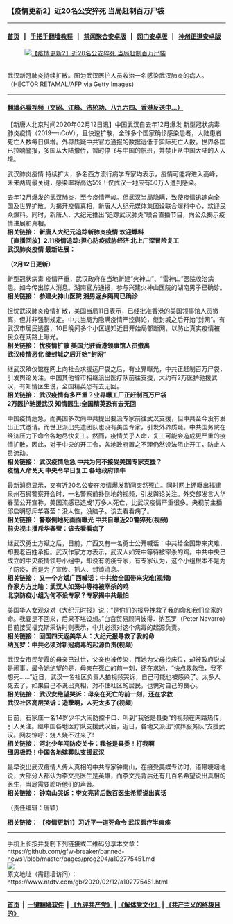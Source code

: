 ### 【疫情更新2】近20名公安猝死 当局赶制百万尸袋
------------------------

#### [首页](https://github.com/gfw-breaker/banned-news1/blob/master/README.md) &nbsp;&nbsp;|&nbsp;&nbsp; [手把手翻墙教程](https://github.com/gfw-breaker/guides/wiki) &nbsp;&nbsp;|&nbsp;&nbsp; [禁闻聚合安卓版](https://github.com/gfw-breaker/bn-android) &nbsp;&nbsp;|&nbsp;&nbsp; [网门安卓版](https://github.com/oGate2/oGate) &nbsp;&nbsp;|&nbsp;&nbsp; [神州正道安卓版](https://github.com/SzzdOgate/update) 



<div><div class="featured_image">
 <a href="https://i.ntdtv.com/assets/uploads/2020/01/GettyImages-1197528073.jpg" target="_blank">
  <figure>
   <img alt="【疫情更新2】近20名公安猝死 当局赶制百万尸袋" src="https://i.ntdtv.com/assets/uploads/2020/01/GettyImages-1197528073-800x450.jpg"/>
  </figure><br/>
 </a>
 <span class="caption">
  武汉新冠肺炎持续扩散。图为武汉医护人员收治一名感染武汉肺炎的病人。（HECTOR RETAMAL/AFP via Getty Images)
 </span>
</div>
</div><hr/>

#### [翻墙必看视频（文昭、江峰、法轮功、八九六四、香港反送中...）](https://github.com/gfw-breaker/banned-news1/blob/master/pages/link3.md)

<div><div class="post_content" itemprop="articleBody">
 <p>
  【新唐人北京时间2020年02月12日讯】中国武汉自去年12月爆发
  <ok href="https://www.ntdtv.com/gb/新型冠状病毒.htm">
   新型冠状病毒
  </ok>
  肺炎疫情（2019—nCoV），且快速扩散，全球多个国家确诊感染患者，大陆患者死亡人数每日俱增。外界质疑中共官方通报的数据远低于实际死亡人数。世界各国已拉响警报，多国从大陆撤侨，暂时停飞与中国的航班，并禁止从中国大陆的人入境。
 </p>
 <p>
  <ok href="https://www.ntdtv.com/gb/442749.htm">
   武汉肺炎疫情
  </ok>
  持续扩大，多名西方流行病学专家均表示，疫情可能将进入高峰，未来两周最关键，感染率将高达5%！仅武汉一地应有50万人遭到感染。
 </p>
 <p>
  去年12月爆发的武汉肺炎，至今疫情严峻。但武汉当局隐瞒，致使疫情迅速向全国及世界扩散。为揭开疫情真相，新唐人大纪元媒体集团设联合爆料中心，欢迎民众爆料。同时，新唐人、大纪元推出“追踪武汉肺炎”联合直播节目，向公众揭示疫情进展和真相。
  <br/>
  <strong>
   相关链接：
   <ok href="https://www.ntdtv.com/gb/2020/01/31/a102765941.html">
    新唐人大纪元追踪新肺炎疫情 欢迎爆料
   </ok>
   <br/>
   <ok href="https://www.ntdtv.com/gb/2020/02/11/a102774741.html">
    【直播回放】2.11疫情追踪:担心防疫威胁经济 北上广深冒险复工
   </ok>
   <br/>
   <strong>
    <ok href="https://www.ntdtv.com/gb/442749.htm">
     武汉肺炎疫情
    </ok>
    最新进展：
   </strong>
  </strong>
 </p>
 <p>
  <strong>
   （2月12日更新）
  </strong>
 </p>
 <p>
  <ok href="https://www.ntdtv.com/gb/新型冠状病毒.htm">
   新型冠状病毒
  </ok>
  疫情严重，武汉政府在当地新建“火神山”、“雷神山”医院收治病患。如今传出惊人消息。湖南官方通报，参与兴建火神山医院的湖南男子已确诊。
  <br/>
  <strong>
   相关链接：
   <ok href="https://www.ntdtv.com/gb/2020/02/12/a102775459.html">
    参建火神山医院 湘男返乡隔离已确诊
   </ok>
  </strong>
 </p>
 <p>
  担忧武汉肺炎疫情扩散，美国当局11日表示，已经批准香港的美国领事馆人员撤离，但并非强制规定。中共当局为隐瞒疫情严控舆论，继封城之后开始“封网”。有武汉市居民透露，10日晚间多个小区通知近日开始局部断网，以防止真实疫情被民众在网路上曝光。
  <br/>
  <strong>
   相关链接：
   <ok href="https://www.ntdtv.com/gb/2020/02/12/a102775073.html">
    忧疫情扩散 美国允驻香港领事馆人员撤离
   </ok>
   <br/>
   <ok href="https://www.ntdtv.com/gb/2020/02/12/a102775029.html">
    武汉疫情恶化 继封城之后开始“封网”
   </ok>
  </strong>
 </p>
 <p>
  继武汉殡仪馆在网上向社会求援运尸袋之后，有业界曝光，中共正赶制百万尸袋，引发舆论关注。中国其他省市相继派出医疗队前往支援，大约有2万医护驰援武汉，有知情医生说，全国精英恐有去无回。
  <br/>
  <strong>
   相关链接：
   <ok href="https://www.ntdtv.com/gb/2020/02/12/a102775027.html">
    武汉疫情有多严重？业界曝工厂正赶制百万尸袋
   </ok>
   <br/>
   <ok href="https://www.ntdtv.com/gb/2020/02/11/a102774980.html">
    2万医护驰援武汉 知情医生:全国精英恐有去无回
   </ok>
  </strong>
 </p>
 <p>
  中国疫情危急，而美国多次向中共提出要派专家前往武汉支援，但中共至今没有发出正式邀请。而世卫派出先遣团队也没有美国专家，引发外界质疑。中共国务院在经济压力下命令各地尽快复工。然而，疫情关乎人命，复工可能会造成更严重的疫情扩散，因此，对于中央的开工令，各地政府置之不理仍然设法阻止开工，防止人员流动。
  <br/>
  <strong>
   相关链接：
   <ok href="https://www.ntdtv.com/gb/2020/02/12/a102775115.html">
    武汉疫情危急 中共为何不接受美国专家支援？
   </ok>
   <br/>
   <ok href="https://www.ntdtv.com/gb/2020/02/12/a102775095.html">
    疫情人命关天 中央令早日复工 各地政府顶牛
   </ok>
  </strong>
 </p>
 <p>
  最新消息显示，又有近20名公安在疫情爆发期间突然死亡。同时网上还曝出福建泉州石狮警察开会时，一名警察前扑倒地的视频，引发舆论关注。外交部发言人华春莹公开宣称，美国流感已造成1万多人死亡，比武汉疫情严重很多。央视前主播邱启明怒斥华春莹：没人性，没脑子。该去看看病了。
  <br/>
  <strong>
   相关链接：
   <ok href="https://www.ntdtv.com/gb/2020/02/12/a102775061.html">
    警察倒地死画面曝光 中共自曝近20警猝死(视频)
   </ok>
   <br/>
   <ok href="https://www.ntdtv.com/gb/2020/02/12/a102775224.html">
    前央视主播斥华春莹：该去看看病了
   </ok>
  </strong>
 </p>
 <p>
  继武汉勇士方斌之后，日前，广西又有一名勇士公开喊话：中共给全国带来灾难，却要老百姓承担。武汉作家方方表示，武汉人如笼中等待被宰杀的鸡。中共中央已成立的中央疫情领导小组中，却没有防疫专家，有专家认为，这个小组根本不是为了防疫，而是为了宣传、抓人、封锁消息。
  <br/>
  <strong>
   <strong>
    相关链接：
    <ok href="https://www.ntdtv.com/gb/2020/02/12/a102775225.html">
     又一个方斌广西喊话：中共给全国带来灾难(视频)
    </ok>
    <br/>
    <ok href="https://www.ntdtv.com/gb/2020/02/12/a102775295.html">
     作家方方比喻：武汉人如笼中等待被宰杀的鸡
    </ok>
    <br/>
    <ok href="https://www.ntdtv.com/gb/2020/02/12/a102775270.html">
     北京防疫小组为何不设专家？专家揭中共最怕
    </ok>
   </strong>
  </strong>
 </p>
 <p>
  美国华人女观众对《大纪元时报》说：“是你们的报导挽救了我的命和我们全家的命。我要是不回来，后果不堪设想。”白宫贸易顾问彼得．纳瓦罗（Peter Navarro）日前接受福克斯采访时则表示，中共必须对这个病毒的起源负责。
  <br/>
  <strong>
   相关链接：
   <ok href="https://www.ntdtv.com/gb/2020/02/12/a102775342.html">
    回国四天返美华人：大纪元报导救了我的命
   </ok>
   <br/>
   <ok href="https://www.ntdtv.com/gb/2020/02/12/a102775323.html">
    纳瓦罗：中共必须对新冠病毒的起源负责(视频)
   </ok>
  </strong>
 </p>
 <p>
  武汉女市民梦霞的母亲已过世，父亲也被传染，而她为父母找床位，却被政府说成是闹事。最令她绝望的是，母亲在死亡的前一刻，还在求她，“快点救救我，我不想死……”近日，武汉一名社区负责人拍视频哭诉，自己可能也被感染了。太多人死去了，如果自己不说出真相，对不住社区的居民，也愧对自己的良心。
  <br/>
  <strong>
   相关链接：
   <ok href="https://www.ntdtv.com/gb/2020/02/12/a102775339.html">
    武汉女绝望哭诉：母亲在死亡的前一刻，还在求救
   </ok>
   <br/>
   <ok href="https://www.ntdtv.com/gb/2020/02/12/a102775380.html">
    武汉社区高层哭诉：造孽啊，人死太多了(视频)
   </ok>
  </strong>
 </p>
 <p>
  日前，石家庄一名14岁少年大闹防控卡口、叫到“我爸是县委”的视频在网路热传，引人关注。继中国各地医疗队支援武汉后，近日，各地又派出“殡葬服务队”支援武汉。网友惊呼：烧人烧不过来了!
  <br/>
  <strong>
   相关链接：
   <ok href="https://www.ntdtv.com/gb/2020/02/12/a102775344.html">
    河北少年闯防疫关卡：我爸是县委！打我啊
   </ok>
   <br/>
   <ok href="https://www.ntdtv.com/gb/2020/02/12/a102775399.html">
    细思极恐！中国各地殡葬队支援武汉
   </ok>
  </strong>
 </p>
 <p>
  最早说出武汉疫情人传人真相的中共专家钟南山，在接受美媒专访时，语带哽咽地说，大部分人都认为李文亮医生是英雄，而李文亮背后还有几百名希望说出真相的医生，当局需要聆听他们的声音。
  <br/>
  <strong>
   相关链接：
   <ok href="https://www.ntdtv.com/gb/2020/02/12/a102775417.html">
    钟南山哭诉：李文亮背后数百医生希望说出真话
   </ok>
  </strong>
 </p>
 <p>
  （责任编辑：唐颖）
 </p>
 <p>
  <strong>
   相关链接：
   <ok href="https://www.ntdtv.com/gb/2020/01/21/a102757185.html">
    【疫情更新1】习近平一道死命令 武汉医疗半瘫痪
   </ok>
  </strong>
 </p>
 <div class="single_ad">
 </div>
</div>
</div>
<hr/>
手机上长按并复制下列链接或二维码分享本文章：<br/>
https://github.com/gfw-breaker/banned-news1/blob/master/pages/prog204/a102775451.md <br/>
<a href='https://github.com/gfw-breaker/banned-news1/blob/master/pages/prog204/a102775451.md'><img src='https://github.com/gfw-breaker/banned-news1/blob/master/pages/prog204/a102775451.md.png'/></a> <br/>
原文地址（需翻墙访问）：https://www.ntdtv.com/gb/2020/02/12/a102775451.html


------------------------
#### [首页](https://github.com/gfw-breaker/banned-news1/blob/master/README.md) &nbsp;|&nbsp; [一键翻墙软件](https://github.com/gfw-breaker/nogfw/blob/master/README.md) &nbsp;| [《九评共产党》](https://github.com/gfw-breaker/9ping.md/blob/master/README.md#九评之一评共产党是什么) | [《解体党文化》](https://github.com/gfw-breaker/jtdwh.md/blob/master/README.md) | [《共产主义的终极目的》](https://github.com/gfw-breaker/gczydzjmd.md/blob/master/README.md)


<img src='http://gfw-breaker.win/banned-news/pages/prog204/a102775451.md' width='0px' height='0px'/>